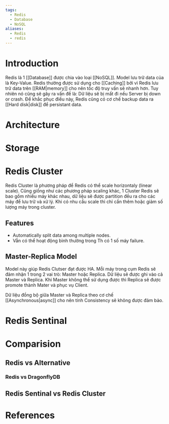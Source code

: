 ```yaml
---
tags:
  - Redis
  - Database
  - NoSQL
aliases:
  - Redis
  - redis
---
```

# Introduction

Redis là 1 [[Database]] được chia vào loại [[NoSQL]]. Model lưu trữ data của là Key-Value. Redis thường được sử dụng cho [[Caching]] bởi vì Redis lưu trữ data trên [[RAM|memory]] cho nên tốc độ truy vấn sẽ nhanh hơn. Tuy nhiên nó cũng sẽ gây ra vấn đề là: Dữ liệu sẽ bị mất đi nếu Server bị down or crash. Để khắc phục điều này, Redis cũng có cơ chế backup data ra [[Hard disk|disk]] để persistant data.

# Architecture

# Storage

# Redis Cluster

Redis Cluster là phương pháp để Redis có thể scale horizontaly (linear scale). Cũng giống như các phương pháp scaling khác, 1 Cluster Redis sẽ bao gồm nhiều máy khác nhau, dữ liệu sẽ được partition đều ra cho các máy để lưu trữ và xử lý. Khi có nhu cầu scale thì chỉ cần thêm hoặc giảm số lượng máy trong cluster.



## Features
- Automatically split data among multiple nodes.
- Vẫn có thể hoạt động bình thường trong Th có 1 số máy failure.

## Master-Replica Model

Model này giúp Redis Clutser đạt được HA. Mỗi máy trong cụm Redis sẽ đảm nhận 1 trong 2 vai trò: Master hoặc Replica. Dữ liệu sẽ được ghi vào cả Master và Replica. Khi Master không thể sử dụng được thì Replica sẽ được promote thành Mater và phục vụ Client.

Dữ liệu đồng bộ giữa Master và Replica theo cơ chế [[Asynchronous|async]] cho nên tính Consistency sẽ không được đảm bảo.
# Redis Sentinal

# Comparision

## Redis vs Alternative

### Redis vs DragonflyDB

## Redis Sentinal vs Redis Cluster

# References
